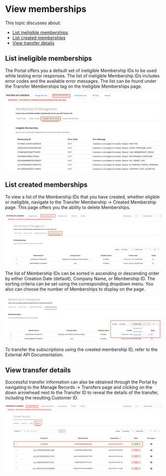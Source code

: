 # View memberships

This topic discusses about:

- [List ineligible memberships](#list-ineligible-memberships)
- [List created memberships](#list-created-memberships)
- [View transfer details](#view-transfer-details)

## List ineligible memberships

The Portal offers you a default set of ineligible Membership IDs to be used while testing error responses. The list of ineligible Membership IDs includes error codes and the available error messages. The list can be found under the Transfer Memberships tag on the Ineligible Memberships page.

![View ineligible memberships in Portal](../image/view_membership_1.png)

## List created memberships

To view a list of the Membership IDs that you have created, whether eligible or ineligible, navigate to the Transfer Membership -> Created Membership page. This page offers you the ability to delete Memberships.

![View all created memberships](../image/view_membership_2.png)

The list of Membership IDs can be sorted in ascending or descending order by either Creation Date (default), Company Name, or Membership ID. The sorting criteria can be set using the corresponding dropdown menu. You also can choose the number of Memberships to display on the page.

![Sorting created memberships](../image/view_membership_3.png)

To transfer the subscriptions using the created membership ID, refer to the External API Documentation.

## View transfer details

Successful transfer information can also be obtained through the Portal by navigating to the Manage Records -> Transfers page and clicking on the down arrowhead next to the Transfer ID to reveal the details of the transfer, including the resulting Customer ID.

![Viewing transfer details in the Sandbox Portal](../image/view_transfer.png)

